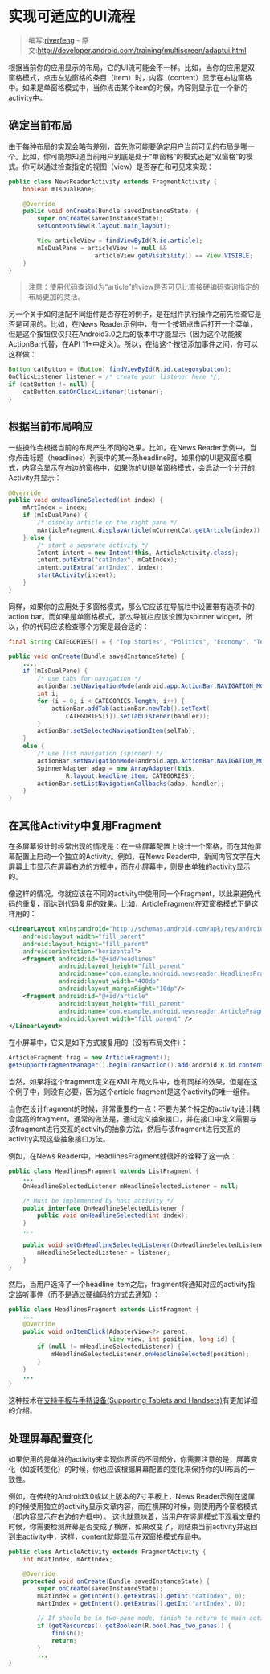 # 实现可适应的UI流程

> 编写:[riverfeng](https://github.com/riverfeng) - 原文:<http://developer.android.com/training/multiscreen/adaptui.html>

根据当前你的应用显示的布局，它的UI流可能会不一样。比如，当你的应用是双窗格模式，点击左边窗格的条目（item）时，内容（content）显示在右边窗格中。如果是单窗格模式中，当你点击某个item的时候，内容则显示在一个新的activity中。

## 确定当前布局
由于每种布局的实现会略有差别，首先你可能要确定用户当前可见的布局是哪一个。比如，你可能想知道当前用户到底是处于“单窗格”的模式还是“双窗格”的模式。你可以通过检查指定的视图（view）是否存在和可见来实现：

```java
public class NewsReaderActivity extends FragmentActivity {
    boolean mIsDualPane;

    @Override
    public void onCreate(Bundle savedInstanceState) {
        super.onCreate(savedInstanceState);
        setContentView(R.layout.main_layout);

        View articleView = findViewById(R.id.article);
        mIsDualPane = articleView != null &&
                        articleView.getVisibility() == View.VISIBLE;
    }
}
```

> 注意：使用代码查询id为“article”的view是否可见比直接硬编码查询指定的布局更加的灵活。

另一个关于如何适配不同组件是否存在的例子，是在组件执行操作之前先检查它是否是可用的。比如，在News Reader示例中，有一个按钮点击后打开一个菜单，但是这个按钮仅仅只在Android3.0之后的版本中才能显示（因为这个功能被ActionBar代替，在API 11+中定义）。所以，在给这个按钮添加事件之间，你可以这样做：
```java
Button catButton = (Button) findViewById(R.id.categorybutton);
OnClickListener listener = /* create your listener here */;
if (catButton != null) {
    catButton.setOnClickListener(listener);
}
```

## 根据当前布局响应

一些操作会根据当前的布局产生不同的效果。比如，在News Reader示例中，当你点击标题（headlines）列表中的某一条headline时，如果你的UI是双窗格模式，内容会显示在右边的窗格中，如果你的UI是单窗格模式，会启动一个分开的Activity并显示：
```java
@Override
public void onHeadlineSelected(int index) {
    mArtIndex = index;
    if (mIsDualPane) {
        /* display article on the right pane */
        mArticleFragment.displayArticle(mCurrentCat.getArticle(index));
    } else {
        /* start a separate activity */
        Intent intent = new Intent(this, ArticleActivity.class);
        intent.putExtra("catIndex", mCatIndex);
        intent.putExtra("artIndex", index);
        startActivity(intent);
    }
}
```
同样，如果你的应用处于多窗格模式，那么它应该在导航栏中设置带有选项卡的action bar。而如果是单窗格模式，那么导航栏应该设置为spinner widget。所以，你的代码应该检查哪个方案是最合适的：
```java
final String CATEGORIES[] = { "Top Stories", "Politics", "Economy", "Technology" };

public void onCreate(Bundle savedInstanceState) {
    ....
    if (mIsDualPane) {
        /* use tabs for navigation */
        actionBar.setNavigationMode(android.app.ActionBar.NAVIGATION_MODE_TABS);
        int i;
        for (i = 0; i < CATEGORIES.length; i++) {
            actionBar.addTab(actionBar.newTab().setText(
                CATEGORIES[i]).setTabListener(handler));
        }
        actionBar.setSelectedNavigationItem(selTab);
    }
    else {
        /* use list navigation (spinner) */
        actionBar.setNavigationMode(android.app.ActionBar.NAVIGATION_MODE_LIST);
        SpinnerAdapter adap = new ArrayAdapter(this,
                R.layout.headline_item, CATEGORIES);
        actionBar.setListNavigationCallbacks(adap, handler);
    }
}
```

## 在其他Activity中复用Fragment

在多屏幕设计时经常出现的情况是：在一些屏幕配置上设计一个窗格，而在其他屏幕配置上启动一个独立的Activity。例如，在News Reader中，新闻内容文字在大屏幕上市显示在屏幕右边的方框中，而在小屏幕中，则是由单独的activity显示的。

像这样的情况，你就应该在不同的activity中使用同一个Fragment，以此来避免代码的重复，而达到代码复用的效果。比如，ArticleFragment在双窗格模式下是这样用的：
```xml
<LinearLayout xmlns:android="http://schemas.android.com/apk/res/android"
    android:layout_width="fill_parent"
    android:layout_height="fill_parent"
    android:orientation="horizontal">
    <fragment android:id="@+id/headlines"
              android:layout_height="fill_parent"
              android:name="com.example.android.newsreader.HeadlinesFragment"
              android:layout_width="400dp"
              android:layout_marginRight="10dp"/>
    <fragment android:id="@+id/article"
              android:layout_height="fill_parent"
              android:name="com.example.android.newsreader.ArticleFragment"
              android:layout_width="fill_parent" />
</LinearLayout>
```
在小屏幕中，它又是如下方式被复用的（没有布局文件）：
```java
ArticleFragment frag = new ArticleFragment();
getSupportFragmentManager().beginTransaction().add(android.R.id.content, frag).commit();
```
当然，如果将这个fragment定义在XML布局文件中，也有同样的效果，但是在这个例子中，则没有必要，因为这个article fragment是这个activity的唯一组件。

当你在设计fragment的时候，非常重要的一点：不要为某个特定的activity设计耦合度高的fragment。通常的做法是，通过定义抽象接口，并在接口中定义需要与该fragment进行交互的activity的抽象方法，然后与该fragment进行交互的activity实现这些抽象接口方法。

例如，在News Reader中，HeadlinesFragment就很好的诠释了这一点：
```java
public class HeadlinesFragment extends ListFragment {
    ...
    OnHeadlineSelectedListener mHeadlineSelectedListener = null;

    /* Must be implemented by host activity */
    public interface OnHeadlineSelectedListener {
        public void onHeadlineSelected(int index);
    }
    ...

    public void setOnHeadlineSelectedListener(OnHeadlineSelectedListener listener) {
        mHeadlineSelectedListener = listener;
    }
}
```
然后，当用户选择了一个headline item之后，fragment将通知对应的activity指定监听事件（而不是通过硬编码的方式去通知）：
```java
public class HeadlinesFragment extends ListFragment {
    ...
    @Override
    public void onItemClick(AdapterView<?> parent,
                            View view, int position, long id) {
        if (null != mHeadlineSelectedListener) {
            mHeadlineSelectedListener.onHeadlineSelected(position);
        }
    }
    ...
}
```
这种技术在[支持平板与手持设备(Supporting Tablets and Handsets)](http://developer.android.com/guide/practices/tablets-and-handsets.html)有更加详细的介绍。

## 处理屏幕配置变化

如果使用的是单独的activity来实现你界面的不同部分，你需要注意的是，屏幕变化（如旋转变化）的时候，你也应该根据屏幕配置的变化来保持你的UI布局的一致性。

例如，在传统的Android3.0或以上版本的7寸平板上，News Reader示例在竖屏的时候使用独立的activity显示文章内容，而在横屏的时候，则使用两个窗格模式（即内容显示在右边的方框中）。
这也就意味着，当用户在竖屏模式下观看文章的时候，你需要检测屏幕是否变成了横屏，如果改变了，则结束当前activity并返回到主activity中，这样，content就能显示在双窗格模式布局中。
```java
public class ArticleActivity extends FragmentActivity {
    int mCatIndex, mArtIndex;

    @Override
    protected void onCreate(Bundle savedInstanceState) {
        super.onCreate(savedInstanceState);
        mCatIndex = getIntent().getExtras().getInt("catIndex", 0);
        mArtIndex = getIntent().getExtras().getInt("artIndex", 0);

        // If should be in two-pane mode, finish to return to main activity
        if (getResources().getBoolean(R.bool.has_two_panes)) {
            finish();
            return;
        }
        ...
}
```

